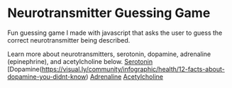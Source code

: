 ﻿# Neurotransmitter Guessing Game
 
Fun guessing game I made with javascript that asks the user to guess the correct neurotransmitter being described. 

Learn more about neurotransmitters, serotonin, dopamine, adrenaline (epinephrine), and acetylcholine below.
[Serotonin](https://www.medicalnewstoday.com/articles/232248)
[Dopamine(https://visual.ly/community/infographic/health/12-facts-about-dopamine-you-didnt-know)
[Adrenaline](https://shine365.marshfieldclinic.org/wellness/adrenaline-natural-super-power/)
[Acetylcholine](https://www.verywellmind.com/what-is-acetylcholine-2794810)
